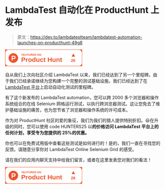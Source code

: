 # LambdaTest 自动化在 ProductHunt 上发布

> 原文：<https://dev.to/lambdatestteam/lambdatest-automation-launches-on-producthunt-49g8>

[![](img/499ebbf0d8e55652a3fbfa76fbb1b6b4.png)](https://www.producthunt.com/posts/lambdatest-automation)

自从我们上次向社区介绍 LambdaTest 以来，我们已经达到了另一个里程碑。由于我们已经承诺继续为您构建一个完整的测试基础设施，我们已经达到了在 [LambdaTest 平台](https://goo.gl/eEc6Uj)上启动自动化测试的里程碑。

有了这个新发布的 LambdaTest automation，您可以跨 2000 多个浏览器和操作系统组合的在线 Selenium 网格运行测试，以执行跨浏览器测试。这让您免去了维护基础设施的痛苦，也为您节省了浏览器和操作系统的许可成本。

作为对 ProductHunt 社区的爱的象征，我们为我们的猎人提供特别折扣。😃在升级的同时，您可以使用 code HUNTERS25 以**的价格访问 LambdaTest 平台上的任何计划，享受专为您提供的 25%的优惠。**

你也可以在免费试用版中查看这些测试是如何进行的！是的，我们一直在寻找您的反馈。请随意分享你对 LambdaTest Online Selenium Grid 的感受。

请在我们的应用内聊天支持中给我们留言，或者在这里发表您对我们的看法！

[![](img/499ebbf0d8e55652a3fbfa76fbb1b6b4.png)](https://www.producthunt.com/posts/lambdatest-automation)